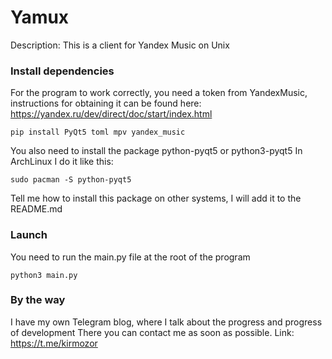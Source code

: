 # Yamux
Description: This is a client for Yandex Music on Unix

### Install dependencies

For the program to work correctly, you need a token from YandexMusic, instructions for obtaining it can be found here: https://yandex.ru/dev/direct/doc/start/index.html

`pip install PyQt5 toml mpv yandex_music`

You also need to install the package python-pyqt5 or python3-pyqt5
In ArchLinux I do it like this:

`sudo pacman -S python-pyqt5`

Tell me how to install this package on other systems, I will add it to the README.md

### Launch

You need to run the main.py file at the root of the program

`python3 main.py`

### By the way

I have my own Telegram blog, where I talk about the progress and progress of development
There you can contact me as soon as possible.
Link: https://t.me/kirmozor
